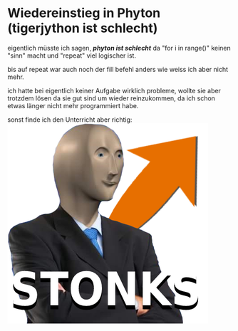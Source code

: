 # Wiedereinstieg in Phyton (tigerjython ist schlecht)

eigentlich müsste ich sagen, ***phyton ist schlecht*** da "for i in range()" keinen "sinn" macht und "repeat" viel logischer ist.

bis auf repeat war auch noch der fill befehl anders wie weiss ich aber nicht mehr. 

ich hatte bei eigentlich keiner Aufgabe wirklich probleme, wollte sie aber trotzdem lösen da sie gut sind um wieder reinzukommen, da ich schon etwas länger nicht mehr programmiert habe.

sonst finde ich den Unterricht aber richtig:
![](../images/Stonks.png)